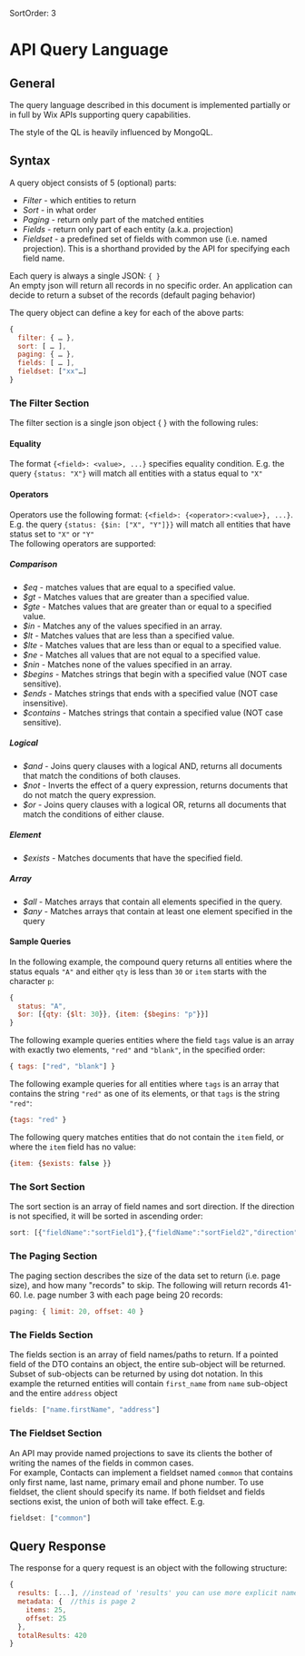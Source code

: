 SortOrder: 3
# API Query Language

## General
The query language described in this document is implemented partially or in full by Wix APIs supporting query capabilities. 

The style of the QL is heavily influenced by MongoQL.

## Syntax
A query object consists of 5 (optional) parts:
* _Filter_ - which entities to return
* _Sort_ - in what order
* _Paging_ - return only part of the matched entities
* _Fields_ - return only part of each entity (a.k.a. projection)
* _Fieldset_ - a predefined set of fields with common use (i.e. named projection). This is a shorthand provided by the API for specifying each field name.
  
Each query is always a single JSON: `{ }`  
An empty json will return all records in no specific order. 
An application can decide to return a subset of the records (default paging behavior)  

The query object can define a key for each of the above parts:
```javascript
{
  filter: { … },
  sort: [ … ],
  paging: { … },
  fields: [ … ],
  fieldset: ["xx"…]
}
```
### The Filter Section
The filter section is a single json object { } with the following rules:

#### Equality
The format `{<field>: <value>, ...}` specifies equality condition.
E.g. the query `{status: "X"}` will match all entities with a status equal to `"X"`

#### Operators
Operators use the following format: `{<field>: {<operator>:<value>}, ...}`.  
E.g. the query `{status: {$in: ["X", "Y"]}}` will match all entities that have status  set to `"X"` or `"Y"`  
The following operators are supported:

##### Comparison
* _$eq_ - matches values that are equal to a specified value.
* _$gt_ - Matches values that are greater than a specified value.
* _$gte_ - Matches values that are greater than or equal to a specified value.
* _$in_ - Matches any of the values specified in an array.
* _$lt_ - Matches values that are less than a specified value.
* _$lte_ - Matches values that are less than or equal to a specified value.
* _$ne_ - Matches all values that are not equal to a specified value.
* _$nin_ - Matches none of the values specified in an array.
* _$begins_ - Matches strings that begin with a specified value (NOT case sensitive).
* _$ends_ - Matches strings that ends with a specified value (NOT case insensitive).
* _$contains_ - Matches strings that contain a specified value (NOT case sensitive).

##### Logical
* _$and_ - Joins query clauses with a logical AND, returns all documents that match the conditions of both clauses.
* _$not_ - Inverts the effect of a query expression, returns documents that do not match the query expression.
* _$or_ - Joins query clauses with a logical OR, returns all documents that match the conditions of either clause.

##### Element
* _$exists_ - Matches documents that have the specified field.

##### Array
* _$all_ - Matches arrays that contain all elements specified in the query.
* _$any_ - Matches arrays that contain at least one element specified in the query

#### Sample Queries
In the following example, the compound query returns all entities where the status equals `"A"` and either `qty` is less than `30` or `item` starts with the character `p`:
```javascript
{
  status: "A",
  $or: [{qty: {$lt: 30}}, {item: {$begins: "p"}}]
}
```

The following example queries entities where the field `tags` value is an array with exactly two elements, `"red"` and `"blank"`, in the specified order:
```javascript
{ tags: ["red", "blank"] }
```

The following example queries for all entities where `tags` is an array that contains the string `"red"` as one of its elements, or that `tags` is the string `"red"`:
```javascript
{tags: "red" } 
```

The following query matches entities that do not contain the `item` field, or where the `item` field has no value:
```javascript
{item: {$exists: false }} 
```

### The Sort Section
The sort section is an array of field names and sort direction. If the direction is not specified, it will be sorted in ascending order:
```javascript
sort: [{"fieldName":"sortField1"},{"fieldName":"sortField2","direction":"DESC"}]
```

### The Paging Section
The paging section describes the size of the data set to return (i.e. page size), and how many "records" to skip. 
The following will return records 41-60. I.e. page number 3 with each page being 20 records:
```javascript
paging: { limit: 20, offset: 40 }
```
### The Fields Section
The fields section is an array of field names/paths to return. 
If a pointed field of the DTO contains an object, the entire sub-object will be returned. 
Subset of sub-objects can be returned by using dot notation. 
In this example the returned entities will contain `first_name` from `name` sub-object and the entire `address` object
```javascript
fields: ["name.firstName", "address"]
```

### The Fieldset Section
An API may provide named projections to save its clients the bother of writing the names of the fields in common cases.  
For example, Contacts can implement a fieldset named `common` that contains only first name, last name, primary email and phone number. 
To use fieldset, the client should specify its name. If both fieldset and fields sections exist, the union of both will take effect. 
E.g. 
```javascript
fieldset: ["common"]
```

## Query Response
The response for a query request is an object with the following structure:
```javascript
{
  results: [...], //instead of 'results' you can use more explicit name like 'invoices'
  metadata: {  //this is page 2 
    items: 25,
    offset: 25
  },
  totalResults: 420
}
```
